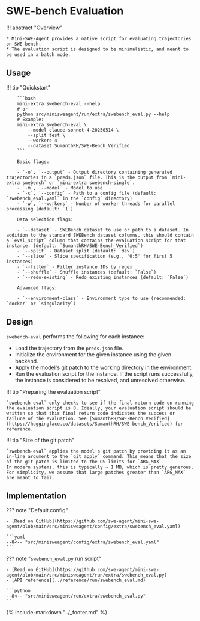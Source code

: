 # SWE-bench Evaluation

!!! abstract "Overview"

    * Mini-SWE-Agent provides a native script for evaluating trajectories on SWE-bench.
    * The evaluation script is designed to be minimalistic, and meant to be used in a batch mode.

## Usage

!!! tip "Quickstart"

        ```bash
        mini-extra swebench-eval --help
        # or
        python src/minisweagent/run/extra/swebench_eval.py --help
        # Example:
        mini-extra swebench-eval \
            --model claude-sonnet-4-20250514 \
            --split test \
            --workers 4
            --dataset SumanthRH/SWE-Bench_Verified
        ```

        Basic flags:

        - `-o`, `--output` - Output directory containing generated trajectories in a `preds.json` file. This is the output from `mini-extra swebench` or `mini-extra swebench-single`.
        - `-m`, `--model` - Model to use
        - `-c`, `--config` - Path to a config file (default: `swebench_eval.yaml` in the `config` directory)
        - `-w`, `--workers` - Number of worker threads for parallel processing (default: `1`)

        Data selection flags:

        - `--dataset` - SWEBench dataset to use or path to a dataset. In addition to the standard SWEBench dataset columns, this should contain a `eval_script` column that contains the evaluation script for that instance. (default: `SumanthRH/SWE-Bench_Verified`)
        - `--split` - Dataset split (default: `dev`)
        - `--slice` - Slice specification (e.g., '0:5' for first 5 instances)
        - `--filter` - Filter instance IDs by regex
        - `--shuffle` - Shuffle instances (default: `False`)
        - `--redo-existing` - Redo existing instances (default: `False`)

        Advanced flags:

        - `--environment-class` - Environment type to use (recommended: `docker` or `singularity`)


## Design

`swebench-eval` performs the following for each instance:

* Load the trajectory from the `preds.json` file.
* Initialize the environment for the given instance using the given backend.
* Apply the model's git patch to the working directory in the environment.
* Run the evaluation script for the instance. If the script runs successfully, the instance is considered to be resolved, and unresolved otherwise.

!!! tip "Preparing the evaluation script"

    `swebench-eval` only checks to see if the final return code on running the evaluation script is 0. Ideally, your evaluation script should be written so that this final return code indicates the success or failure of the evaluation. See [SumanthRH/SWE-Bench_Verified](https://huggingface.co/datasets/SumanthRH/SWE-bench_Verified) for reference.

!!! tip "Size of the git patch"

    `swebench-eval` applies the model's git patch by providing it as an in-line argument to the `git apply` command. This means that the size of the git patch is limited to the OS limits for `ARG_MAX`.
    In modern systems, this is typically ~ 1 MB, which is pretty generous.
    For simplicity, we assume that large patches greater than `ARG_MAX` are meant to fail.

## Implementation

??? note "Default config"

    - [Read on GitHub](https://github.com/swe-agent/mini-swe-agent/blob/main/src/minisweagent/config/extra/swebench_eval.yaml)

    ```yaml
    --8<-- "src/minisweagent/config/extra/swebench_eval.yaml"
    ```

??? note "`swebench_eval.py` run script"

    - [Read on GitHub](https://github.com/swe-agent/mini-swe-agent/blob/main/src/minisweagent/run/extra/swebench_eval.py)
    - [API reference](../reference/run/swebench_eval.md)

    ```python
    --8<-- "src/minisweagent/run/extra/swebench_eval.py"
    ```

{% include-markdown "../_footer.md" %}